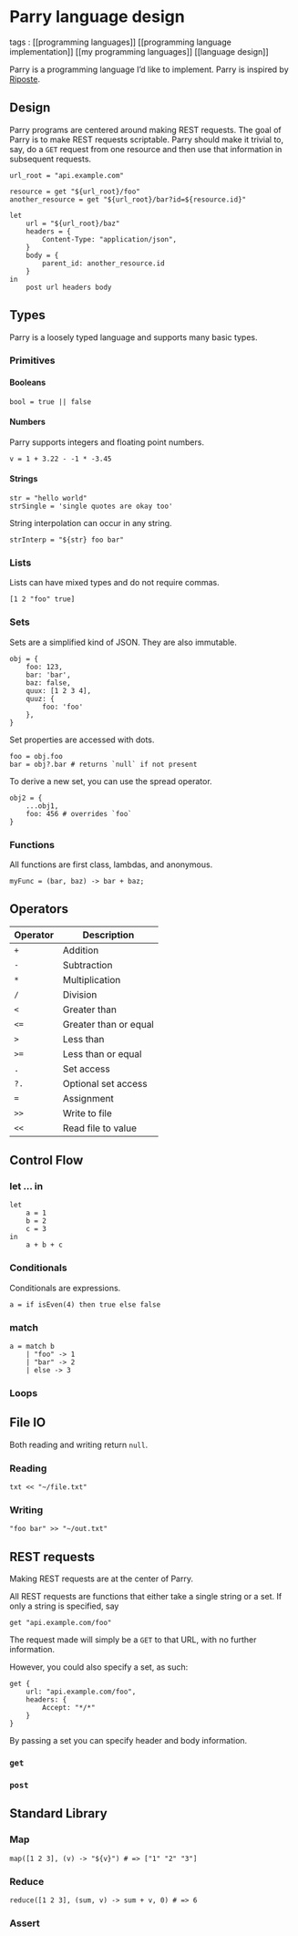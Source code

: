 # Parry language design

tags
: [[programming languages]] [[programming language implementation]] [[my programming languages]] [[language design]]

Parry is a programming language I&rsquo;d like to implement. Parry is inspired by [Riposte](https://docs.racket-lang.org/riposte/).


<a id="orgc86d245"></a>

## Design

Parry programs are centered around making REST requests. The goal of Parry is to make REST requests scriptable. Parry should make it trivial to, say, do a `GET` request from one resource and then use that information in subsequent requests.

```text
url_root = "api.example.com"

resource = get "${url_root}/foo"
another_resource = get "${url_root}/bar?id=${resource.id}"

let
    url = "${url_root}/baz"
    headers = {
        Content-Type: "application/json",
    }
    body = {
        parent_id: another_resource.id
    }
in
    post url headers body
```


<a id="orgf02ca79"></a>

## Types

Parry is a loosely typed language and supports many basic types.


<a id="org30a04ac"></a>

### Primitives


<a id="org916731d"></a>

#### Booleans

```text
bool = true || false
```


<a id="orgacde8c3"></a>

#### Numbers

Parry supports integers and floating point numbers.

```text
v = 1 + 3.22 - -1 * -3.45
```


<a id="orgd11f6d5"></a>

#### Strings

```text
str = "hello world"
strSingle = 'single quotes are okay too'
```

String interpolation can occur in any string.

```text
strInterp = "${str} foo bar"
```


<a id="org8a2acdd"></a>

### Lists

Lists can have mixed types and do not require commas.

```text
[1 2 "foo" true]
```


<a id="orgbc8b16d"></a>

### Sets

Sets are a simplified kind of JSON. They are also immutable.

```text
obj = {
    foo: 123,
    bar: 'bar',
    baz: false,
    quux: [1 2 3 4],
    quuz: {
        foo: 'foo'
    },
}
```

Set properties are accessed with dots.

```text
foo = obj.foo
bar = obj?.bar # returns `null` if not present
```

To derive a new set, you can use the spread operator.

```text
obj2 = {
    ...obj1,
    foo: 456 # overrides `foo`
}
```


<a id="org855d9d8"></a>

### Functions

All functions are first class, lambdas, and anonymous.

```text
myFunc = (bar, baz) -> bar + baz;
```


<a id="orgf45f5fc"></a>

## Operators

| Operator | Description           |
|----------|-----------------------|
| `+`      | Addition              |
| `-`      | Subtraction           |
| `*`      | Multiplication        |
| `/`      | Division              |
| `<`      | Greater than          |
| `<=`     | Greater than or equal |
| `>`      | Less than             |
| `>=`     | Less than or equal    |
| `.`      | Set access            |
| `?.`     | Optional set access   |
| `=`      | Assignment            |
| `>>`     | Write to file         |
| `<<`     | Read file to value    |


<a id="orgcdb3a7f"></a>

## Control Flow


<a id="orge90698b"></a>

### let &#x2026; in

```text
let
    a = 1
    b = 2
    c = 3
in
    a + b + c
```


<a id="org6867ce5"></a>

### Conditionals

Conditionals are expressions.

```text
a = if isEven(4) then true else false
```


<a id="orgc214d02"></a>

### match

```text
a = match b
    | "foo" -> 1
    | "bar" -> 2
    | else -> 3
```


<a id="org574a26d"></a>

### Loops


<a id="org8c07faa"></a>

## File IO

Both reading and writing return `null`.


<a id="org640bb83"></a>

### Reading

```text
txt << "~/file.txt"
```


<a id="org28ac08d"></a>

### Writing

```text
"foo bar" >> "~/out.txt"
```


<a id="org2fe9546"></a>

## REST requests

Making REST requests are at the center of Parry.

All REST requests are functions that either take a single string or a set. If only a string is specified, say

```text
get "api.example.com/foo"
```

The request made will simply be a `GET` to that URL, with no further information.

However, you could also specify a set, as such:

```text
get {
    url: "api.example.com/foo",
    headers: {
        Accept: "*/*"
    }
}
```

By passing a set you can specify header and body information.


<a id="org82b79a4"></a>

### `get`


<a id="orgeedb756"></a>

### `post`


<a id="orgf093748"></a>

## Standard Library


<a id="org025ca46"></a>

### Map

```text
map([1 2 3], (v) -> "${v}") # => ["1" "2" "3"]
```


<a id="orgc41671f"></a>

### Reduce

```text
reduce([1 2 3], (sum, v) -> sum + v, 0) # => 6
```


<a id="org83152e6"></a>

### Assert
